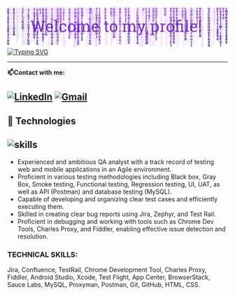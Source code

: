 ![MY cool](https://github.com/RuslanAsadullin/img/blob/main/header.png)
[![Typing SVG](https://readme-typing-svg.demolab.com/?multiline=true&random=false&width=435&height=105&lines=Ruslan+Asadullin;Automation+QA+Engineer;Los+Angeles%2C+California%2C+USA&font=Apple+Chancery&color=000000&duration=3000&size=30)](https://git.io/typing-svg)

---
**📫Contact with me:**

[![LinkedIn](https://img.shields.io/badge/-LinkedIn-090909?style=for-the-badge&logo=LinkedIn&logoColor=blue)](https://www.linkedin.com/in/ruslan-asadullin-us/)
[![Gmail](https://img.shields.io/badge/-Email-090909?style=for-the-badge&logo=Gmail&logoColor=rd)](mailto:ruslan.asadullin.us@gmail.com)
---
## 🔧 Technologies

![skills](https://skillicons.dev/icons?i=java,selenium,html,css,php,mongodb,mysql,docker,svg,md,git,bash,jquery,nginx,vscode&theme=light)
---

- Experienced and ambitious QA analyst with a track record of testing web and mobile applications in an Agile environment.
- Proficient in various testing methodologies including Black box, Gray Box, Smoke testing, Functional testing, Regression testing, UI, UAT, as well as API (Postman) and database testing (MySQL).
- Capable of developing and organizing clear test cases and efficiently executing them.
- Skilled in creating clear bug reports using Jira, Zephyr, and Test Rail.
- Proficient in debugging and working with tools such as Chrome Dev Tools, Charles Proxy, and Fiddler, enabling effective issue detection and resolution.

### TECHNICAL SKILLS:

Jira, Confluence, TestRail, Chrome Development Tool, Charles Proxy, Fiddler, Android Studio, Xcode, Test Flight, App Center, BrowserStack, Sauce Labs, MySQL, Proxyman, Postman, Git, GitHub, HTML, CSS.


